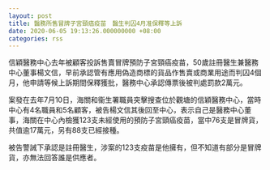```yaml
---
layout: post
title: 醫務所售冒牌子宮頸癌疫苗　醫生判囚4月准保釋等上訴
date: 2020-06-05 19:13:26.000000000 +08:00
categories: rss
---
```


信穎醫務中心去年被顧客投訴售賣冒牌預防子宮頸癌疫苗，50歲註冊醫生兼醫務中心董事楊文信，早前承認管有應用偽造商標的貨品作售賣或商業用途而判囚4個月，他申請等候上訴期間保釋獲批，醫務中心承認傳票後被判處罰款2萬元。

案發在去年7月10日，海關和衞生署職員突擊搜查位於觀塘的信穎醫務中心，當時中心有4名職員和5名顧客，被告楊文信其後回至中心，表示自己是醫務中心董事，海關在中心內檢獲123支未經使用的預防子宮頸癌疫苗，當中76支是冒牌貨，共值逾17萬元，另有88支已經接種。

被告警誡下承認是註冊醫生，涉案的123支疫苗是他擁有，但不知道有部分是冒牌貨，亦無法回答誰是供應者。
